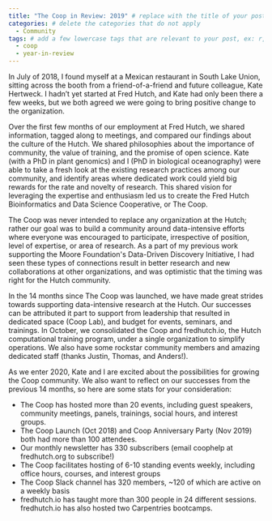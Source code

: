 ```yaml
---
title: "The Coop in Review: 2019" # replace with the title of your post
categories: # delete the categories that do not apply
  - Community
tags: # add a few lowercase tags that are relevant to your post, ex: r, python, genomics, workflows
  - coop
  - year-in-review
---
```


In July of 2018, I found myself at a Mexican restaurant in South Lake Union, sitting across the booth from a friend-of-a-friend and future colleague, Kate Hertweck. I hadn’t yet started at Fred Hutch, and Kate had only been there a few weeks, but we both agreed we were going to bring positive change to the organization.

Over the first few months of our employment at Fred Hutch, we shared information, tagged along to meetings, and compared our findings about the culture of the Hutch. We shared philosophies about the importance of community, the value of training, and the promise of open science. Kate (with a PhD in plant genomics) and I (PhD in biological oceanography) were able to take a fresh look at the existing research practices among our community, and identify areas where dedicated work could yield big rewards for the rate and novelty of research. This shared vision for leveraging the expertise and enthusiasm led us to create the Fred Hutch Bioinformatics and Data Science Cooperative, or The Coop.

The Coop was never intended to replace any organization at the Hutch; rather our goal was to build a community around data-intensive efforts where everyone was encouraged to participate, irrespective of position, level of expertise, or area of research. As a part of my previous work supporting the Moore Foundation's Data-Driven Discovery Initiative, I had seen these types of connections result in better research and new collaborations at other organizations, and was optimistic that the timing was right for the Hutch community.

In the 14 months since The Coop was launched, we have made great strides towards supporting data-intensive research at the Hutch. Our successes can be attributed it part to support from leadership that resulted in dedicated space (Coop Lab), and budget for events, seminars, and trainings. In October, we consolidated the Coop and fredhutch.io, the Hutch computational training program, under a single organization to simplify operations. We also have some rockstar community members and amazing dedicated staff (thanks Justin, Thomas, and Anders!).

As we enter 2020, Kate and I are excited about the possibilities for growing the Coop community. We also want to reflect on our successes from the previous 14 months, so here are some stats for your consideration:
- The Coop has hosted more than 20 events, including guest speakers, community meetings, panels, trainings, social hours, and interest groups.
- The Coop Launch (Oct 2018) and Coop Anniversary Party (Nov 2019) both had more than 100 attendees.
- Our monthly newsletter has 330 subscribers (email coophelp at fredhutch.org to subscribe!)
- The Coop facilitates hosting of 6-10 standing events weekly, including office hours, courses, and interest groups
- The Coop Slack channel has 320 members, ~120 of which are active on a weekly basis
- fredhutch.io has taught more than 300 people in 24 different sessions. fredhutch.io has also hosted two Carpentries bootcamps.
